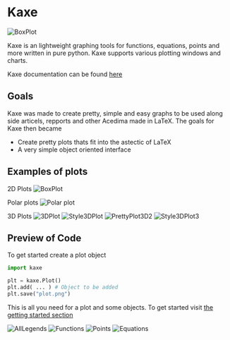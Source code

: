 
# Kaxe

![BoxPlot](logo.png)

Kaxe is an lightweight graphing tools for functions, equations, points and more written in pure python. Kaxe supports various plotting windows and charts.

Kaxe documentation can be found [here](https://duckduckgo.com)

## Goals

Kaxe was made to create pretty, simple and easy graphs to be used along side articels, repports and other Acedima made in LaTeX. The goals for Kaxe then became

* Create pretty plots thats fit into the astectic of LaTeX
* A very simple object oriented interface

## Examples of plots

2D Plots
![BoxPlot](tests/images/box.png)

Polar plots
![Polar plot](tests/images/polar.png)

3D Plots
![3DPlot](tests/images/3d-box.png)
![Style3DPlot](tests/images/3d-box-style.png)
![PrettyPlot3D2](tests/images/3d-function-pretty-2.png)
![Style3DPlot3](tests/images/3d-function-pretty-3.png)


## Preview of Code

To get started create a plot object

```python
import kaxe

plt = kaxe.Plot()
plt.add( ... ) # Object to be added
plt.save("plot.png")
```

This is all you need for a plot and some objects. To get started visit [the getting started section](https://duckduckgo.com)

![AllLegends](tests/images/alllegeneds.png)
![Functions](tests/images/function.png)
![Points](tests/images/labels.png)
![Equations](tests/images/equation.png)

